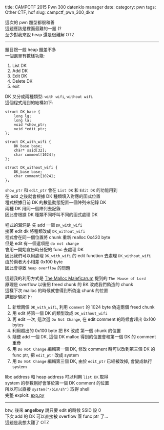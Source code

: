 title: CAMPCTF 2015 Pwn 300 datenklo manager
date:
category: pwn
tags: Other CTF, hof
slug: campctf_pwn_300_dkm

這次的 pwn 題型都很和善  
這題應該是裡面最難的一題 (?  
至少對我來說 heap 還是很難解 OTZ  
* * *
題目跟一般 heap 題差不多  
一個選單有數樣功能:

1. List DK
2. Add DK
3. Edit DK
4. Delete DK
5. exit

DK 又分成兩種類型: `with wifi`, `without wifi`  
這個程式用到的結構如下:

```
struct DK_base {
    long lg;
    long la;
    void *show_ptr;
    void *edit_ptr;
};

struct DK_with_wifi {
    DK_base base;
    char* ssid[32];
    char comment[1024];
};

struct DK_without_wifi {
    DK_base base;
    char comment[1024];
};
```

`show_ptr` 和 `edit_ptr` 會在 `List DK` 和 `Edit DK` 的功能用到  
在 add 之後就會根據 DK 種類填入對應的函式位置  
程式根據目前 DK 的數量動態配置一個陣列來記錄 DK  
兩種 DK 用同一個陣列去記錄  
因此會根據 DK 種類不同呼叫不同的函式處理 DK  

程式的漏洞是
先 add 一個 `DK_with_wifi`  
接著 edit dk 將種類改成 `DK_without_wifi`  
程式會在同一個位置將 chunk 重新 realloc 0x420 byte  
但是 edit 有一個選項是 `do not change`  
會用一開始宣告時分配的 func 去處理 DK  
因此我們可以用處理 `DK_with_wifi` 的 edit function 去處理 `DK_without_wifi`  
由於兩者大小相差 0x100 byte  
因此會導致 `heap overflow` 的問題  

這題我的利用方式是 [The Malloc Maleficarum](https://dl.packetstormsecurity.net/papers/attack/MallocMaleficarum.txt) 提到的 `The House of Lord`  
原理是 overflow 以後把 freed chunk 的 BK 改成我們偽造的 chunk  
這樣下次 malloc 的時候就會得到所偽造 chunk 的位置  
詳細步驟如下:

1. 新增兩個 `DK_with_wifi`, 利用 `comment` 的 1024 byte 偽造兩個 freed chunk  
2. 用 edit 將第一個 DK 的類型改成 `DK_without_wifi`  
3. 再 edit 一次, 這次選 `Do Not Change`, 在 edit comment 的時候會超出 0x100 bytes  
4. 利用超出的 0x100 byte 把 BK 改成 第一個 chunk 的位置
5. 隨便 add 一個 DK, 這個 DK malloc 得到的位置會和第一個 DK 的 comment 重疊
6. 用 `Do Not Change` 編輯第一個 DK, 修改 comment 時可以改到第三個 DK 的 func ptr, 把 `edit_ptr` 改成 system  
7. 用 `Do Not Change` 編輯第三個 DK, 由於 `edit_ptr` 已經被改掉, 會變成執行 system  

libc address 和 heap address 可以利用 `list DK` 取得  
system 的參數剛好會落於第一個 DK comment 的位置  
所以可以直接 `system("/bin/sh")` 取得 shell  
完整 exploit: [exp.py]({filename}/exp/dkm.py)

* * *
btw, 後來 **angelboy** 說只要 edit 的時候 SSID 設 0  
下次 add 的 DK 可以直接被 overflow 蓋 func ptr 了...  
這題是我想太難了 OTZ  
